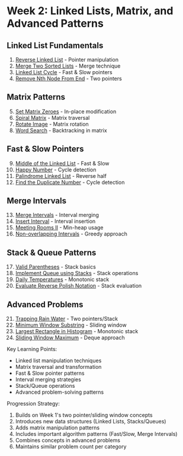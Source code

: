 # Week 2: Linked Lists, Matrix, and Advanced Patterns

## Linked List Fundamentals
1. [Reverse Linked List](https://leetcode.com/problems/reverse-linked-list/) - Pointer manipulation
2. [Merge Two Sorted Lists](https://leetcode.com/problems/merge-two-sorted-lists/) - Merge technique
3. [Linked List Cycle](https://leetcode.com/problems/linked-list-cycle/) - Fast & Slow pointers
4. [Remove Nth Node From End](https://leetcode.com/problems/remove-nth-node-from-end-of-list/) - Two pointers

## Matrix Patterns
5. [Set Matrix Zeroes](https://leetcode.com/problems/set-matrix-zeroes/) - In-place modification
6. [Spiral Matrix](https://leetcode.com/problems/spiral-matrix/) - Matrix traversal
7. [Rotate Image](https://leetcode.com/problems/rotate-image/) - Matrix rotation
8. [Word Search](https://leetcode.com/problems/word-search/) - Backtracking in matrix

## Fast & Slow Pointers
9. [Middle of the Linked List](https://leetcode.com/problems/middle-of-the-linked-list/) - Fast & Slow
10. [Happy Number](https://leetcode.com/problems/happy-number/) - Cycle detection
11. [Palindrome Linked List](https://leetcode.com/problems/palindrome-linked-list/) - Reverse half
12. [Find the Duplicate Number](https://leetcode.com/problems/find-the-duplicate-number/) - Cycle detection

## Merge Intervals
13. [Merge Intervals](https://leetcode.com/problems/merge-intervals/) - Interval merging
14. [Insert Interval](https://leetcode.com/problems/insert-interval/) - Interval insertion
15. [Meeting Rooms II](https://leetcode.com/problems/meeting-rooms-ii/) - Min-heap usage
16. [Non-overlapping Intervals](https://leetcode.com/problems/non-overlapping-intervals/) - Greedy approach

## Stack & Queue Patterns
17. [Valid Parentheses](https://leetcode.com/problems/valid-parentheses/) - Stack basics
18. [Implement Queue using Stacks](https://leetcode.com/problems/implement-queue-using-stacks/) - Stack operations
19. [Daily Temperatures](https://leetcode.com/problems/daily-temperatures/) - Monotonic stack
20. [Evaluate Reverse Polish Notation](https://leetcode.com/problems/evaluate-reverse-polish-notation/) - Stack evaluation

## Advanced Problems
21. [Trapping Rain Water](https://leetcode.com/problems/trapping-rain-water/) - Two pointers/Stack
22. [Minimum Window Substring](https://leetcode.com/problems/minimum-window-substring/) - Sliding window
23. [Largest Rectangle in Histogram](https://leetcode.com/problems/largest-rectangle-in-histogram/) - Monotonic stack
24. [Sliding Window Maximum](https://leetcode.com/problems/sliding-window-maximum/) - Deque approach

Key Learning Points:
- Linked list manipulation techniques
- Matrix traversal and transformation
- Fast & Slow pointer patterns
- Interval merging strategies
- Stack/Queue operations
- Advanced problem-solving patterns

Progression Strategy:
1. Builds on Week 1's two pointer/sliding window concepts
2. Introduces new data structures (Linked Lists, Stacks/Queues)
3. Adds matrix manipulation patterns
4. Includes important algorithm patterns (Fast/Slow, Merge Intervals)
5. Combines concepts in advanced problems
6. Maintains similar problem count per category 